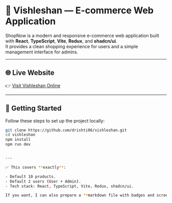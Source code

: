 # 🛒 Vishleshan — E-commerce Web Application

ShopNow is a modern and responsive e-commerce web application built with **React**, **TypeScript**, **Vite**, **Redux**, and **shadcn/ui**.  
It provides a clean shopping experience for users and a simple management interface for admins.

---

## 🌐 Live Website

👉 [Visit Vishleshan Online](https://vishleshan-task.vercel.app/)

---

## 🚀 Getting Started

Follow these steps to set up the project locally:

```bash
git clone https://github.com/drishti06/vishleshan.git
cd vishleshan
npm install
npm run dev


---

✅ This covers **exactly**:

- Default 10 products.
- Default 2 users (User + Admin).
- Tech stack: React, TypeScript, Vite, Redux, shadcn/ui.

If you want, I can also prepare a **markdown file with badges and screenshots** — want me to set that up too?
